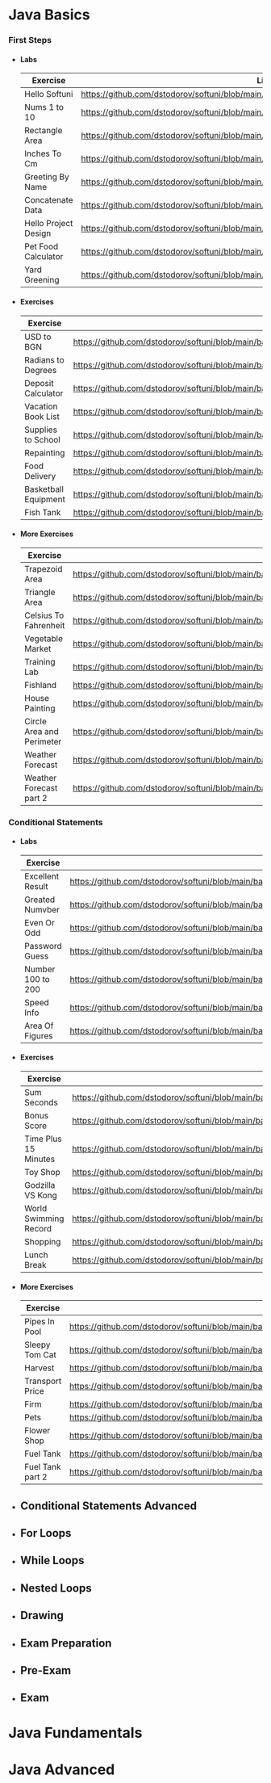 # Java Basics 

### First Steps
- ####  Labs
    | Exercise                           | Link                        |
    | ------------------------------     | --------------------------- |
    | Hello Softuni| https://github.com/dstodorov/softuni/blob/main/basics/firstSteps/lab/P01HelloSoftUni.java|
    | Nums 1 to 10| https://github.com/dstodorov/softuni/blob/main/basics/firstSteps/lab/P02Nums1To10.java|
    | Rectangle Area| https://github.com/dstodorov/softuni/blob/main/basics/firstSteps/lab/P03RectangleArea.java|
    | Inches To Cm| https://github.com/dstodorov/softuni/blob/main/basics/firstSteps/lab/P04InchesToCm.java|
    | Greeting By Name| https://github.com/dstodorov/softuni/blob/main/basics/firstSteps/lab/P05GreetingByName.java|
    | Concatenate Data| https://github.com/dstodorov/softuni/blob/main/basics/firstSteps/lab/P06ConcatenateData.java|
    | Hello Project Design| https://github.com/dstodorov/softuni/blob/main/basics/firstSteps/lab/P07ProjectDesign.java|
    | Pet Food Calculator| https://github.com/dstodorov/softuni/blob/main/basics/firstSteps/lab/P08PetFoodCalculator.java|
    | Yard Greening| https://github.com/dstodorov/softuni/blob/main/basics/firstSteps/lab/P09YardGreening.java|
- #### Exercises
    | Exercise                           | Link                        |
    | ------------------------------     | --------------------------- |
    | USD to BGN | https://github.com/dstodorov/softuni/blob/main/basics/firstSteps/exercises/P01UsdToBgn.java |
    | Radians to Degrees | https://github.com/dstodorov/softuni/blob/main/basics/firstSteps/exercises/P02RadiansToDegrees.java |
    | Deposit Calculator | https://github.com/dstodorov/softuni/blob/main/basics/firstSteps/exercises/P03DepositCalculator.java |
    | Vacation Book List | https://github.com/dstodorov/softuni/blob/main/basics/firstSteps/exercises/P04VacationBookList.java |
    | Supplies to School | https://github.com/dstodorov/softuni/blob/main/basics/firstSteps/exercises/P05SuppliesToSchool.java |
    | Repainting | https://github.com/dstodorov/softuni/blob/main/basics/firstSteps/exercises/P06Rapainting.java |
    | Food Delivery | https://github.com/dstodorov/softuni/blob/main/basics/firstSteps/exercises/P07FoodDelivery.java |
    | Basketball Equipment | https://github.com/dstodorov/softuni/blob/main/basics/firstSteps/exercises/P08BasketballEquipment.java |
    | Fish Tank | https://github.com/dstodorov/softuni/blob/main/basics/firstSteps/exercises/P09FishTank.java |
- #### More Exercises
    | Exercise                           | Link                        |
    | ------------------------------     | --------------------------- |
    | Trapezoid Area | https://github.com/dstodorov/softuni/blob/main/basics/firstSteps/moreExercises/P01TrapeziodArea.java |
    | Triangle Area | https://github.com/dstodorov/softuni/blob/main/basics/firstSteps/moreExercises/P02TriangleArea.java |
    | Celsius To Fahrenheit | https://github.com/dstodorov/softuni/blob/main/basics/firstSteps/moreExercises/P03CelsiusToFahrenheit.java |
    | Vegetable Market | https://github.com/dstodorov/softuni/blob/main/basics/firstSteps/moreExercises/P04VegetableMarket.java |
    | Training Lab | https://github.com/dstodorov/softuni/blob/main/basics/firstSteps/moreExercises/P05TrainingLab.java |
    | Fishland | https://github.com/dstodorov/softuni/blob/main/basics/firstSteps/moreExercises/P06Fishland.java |
    | House Painting | https://github.com/dstodorov/softuni/blob/main/basics/firstSteps/moreExercises/P07HousePainting.java |
    | Circle Area and Perimeter | https://github.com/dstodorov/softuni/blob/main/basics/firstSteps/moreExercises/P08CircleAreaAndPerimeter.java |
    | Weather Forecast | https://github.com/dstodorov/softuni/blob/main/basics/firstSteps/moreExercises/P09WeatherForecast.java |
    | Weather Forecast part 2 | https://github.com/dstodorov/softuni/blob/main/basics/firstSteps/moreExercises/P10WeatherForecastPart2.java |

### Conditional Statements
- ####  Labs
    | Exercise                           | Link                        |
    | ------------------------------     | --------------------------- |
    | Excellent Result| https://github.com/dstodorov/softuni/blob/main/basics/conditionalStatements/lab/P01ExcellentResult.java|
    | Greated Numvber | https://github.com/dstodorov/softuni/blob/main/basics/conditionalStatements/lab/P02GreaterNumber.java|
    | Even Or Odd| https://github.com/dstodorov/softuni/blob/main/basics/conditionalStatements/lab/P03EvenOrOdd.java|
    | Password Guess| https://github.com/dstodorov/softuni/blob/main/basics/conditionalStatements/lab/P04PasswordGuess.java|
    | Number 100 to 200| https://github.com/dstodorov/softuni/blob/main/basics/conditionalStatements/lab/P05Number100to200.java|
    | Speed Info| https://github.com/dstodorov/softuni/blob/main/basics/conditionalStatements/lab/P06SpeedInfo.java|
    | Area Of Figures| https://github.com/dstodorov/softuni/blob/main/basics/conditionalStatements/lab/P07AreaOfFigures.java|
- ####  Exercises
    | Exercise                           | Link                        |
    | ------------------------------     | --------------------------- |
    | Sum Seconds| https://github.com/dstodorov/softuni/blob/main/basics/conditionalStatements/exercises/P01SumSeconds.java|
    | Bonus Score| https://github.com/dstodorov/softuni/blob/main/basics/conditionalStatements/exercises/P02BonusScore.java|
    | Time Plus 15 Minutes| https://github.com/dstodorov/softuni/blob/main/basics/conditionalStatements/exercises/P03TimePlus15Minutes.java|
    | Toy Shop| https://github.com/dstodorov/softuni/blob/main/basics/conditionalStatements/exercises/P04ToyShop.java|
    | Godzilla VS Kong| https://github.com/dstodorov/softuni/blob/main/basics/conditionalStatements/exercises/P05GodzillaVSKong.java|
    | World Swimming Record| https://github.com/dstodorov/softuni/blob/main/basics/conditionalStatements/exercises/P06WorldSwimmingRecord.java|
    | Shopping| https://github.com/dstodorov/softuni/blob/main/basics/conditionalStatements/exercises/P07Shopping.java|
    | Lunch Break| https://github.com/dstodorov/softuni/blob/main/basics/conditionalStatements/exercises/P08LunchBreak.java|
- ####  More Exercises
    | Exercise                           | Link                        |
    | ------------------------------     | --------------------------- |
    | Pipes In Pool| https://github.com/dstodorov/softuni/blob/main/basics/conditionalStatements/moreExercises/P01PipesInPool.java|
    | Sleepy Tom Cat| https://github.com/dstodorov/softuni/blob/main/basics/conditionalStatements/moreExercises/P02SleepyTomCat.java|
    | Harvest| https://github.com/dstodorov/softuni/blob/main/basics/conditionalStatements/moreExercises/P03Harvest.java|
    | Transport Price| https://github.com/dstodorov/softuni/blob/main/basics/conditionalStatements/moreExercises/P04TransportPrice.java|
    | Firm| https://github.com/dstodorov/softuni/blob/main/basics/conditionalStatements/moreExercises/P05Firm.java|
    | Pets| https://github.com/dstodorov/softuni/blob/main/basics/conditionalStatements/moreExercises/P06Pets.java|
    | Flower Shop| https://github.com/dstodorov/softuni/blob/main/basics/conditionalStatements/moreExercises/P07FlowerShop.java|
    | Fuel Tank| https://github.com/dstodorov/softuni/blob/main/basics/conditionalStatements/moreExercises/P08FuelTank.java|
    | Fuel Tank part 2| https://github.com/dstodorov/softuni/blob/main/basics/conditionalStatements/moreExercises/P09FuelTankPart2.java|
 - ## Conditional Statements Advanced
 - ## For Loops
 - ## While Loops
 - ## Nested Loops
 - ## Drawing
 - ## Exam Preparation
 - ## Pre-Exam
 - ## Exam
# Java Fundamentals
# Java Advanced
